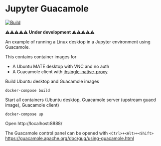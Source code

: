 # Jupyter Guacamole

[![Build](https://github.com/manics/jupyter-guacamole/actions/workflows/build.yml/badge.svg)](https://github.com/manics/jupyter-guacamole/actions/workflows/build.yml)

**⚠️⚠️⚠️⚠️⚠️ Under development ⚠️⚠️⚠️⚠️⚠️**

An example of running a Linux desktop in a Jupyter environment using Guacamole.

This contains container images for

- A Ubuntu MATE desktop with VNC and no auth
- A Guacamole client with [jhsingle-native-proxy](https://github.com/ideonate/jhsingle-native-proxy)

Build Ubuntu desktop and Guacamole images

```
docker-compose build
```

Start all containers (Ubuntu desktop, Guacamole server (upstream guacd image), Guacamole client)

```
docker-compose up
```

Open http://localhost:8888/

The Guacamole control panel can be opened with `<Ctrl>+<Alt>+<Shift>`
https://guacamole.apache.org/doc/gug/using-guacamole.html
